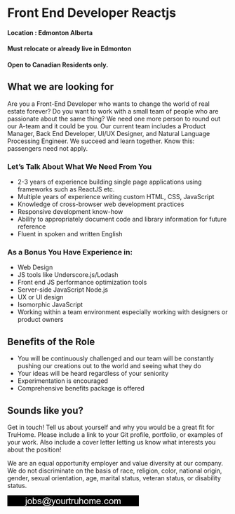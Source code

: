 
# Front End Developer Reactjs
#### Location : Edmonton Alberta

#### Must relocate or already live in Edmonton
#### Open to Canadian Residents only.

## What we are looking for
Are you a Front-End Developer who wants to change the world of real estate forever? Do you want to work with a small team of people who are passionate about the same thing? We need one more person to round out our A-team and it could be you. Our current team includes a Product Manager, Back End Developer, UI/UX Designer, and Natural Language Processing Engineer. We succeed and learn together. Know this: passengers need not apply.

### Let’s Talk About What We Need From You
* 2-3 years of experience building single page applications using frameworks such as ReactJS etc.
* Multiple years of experience writing custom HTML, CSS, JavaScript
* Knowledge of cross-browser web development practices
* Responsive development know-how
* Ability to appropriately document code and library information for future reference
* Fluent in spoken and written English


### As a Bonus You Have Experience in:
* Web Design
* JS tools like Underscore.js/Lodash
* Front end JS performance optimization tools
* Server-side JavaScript Node.js
* UX or UI design
* Isomorphic JavaScript
* Working within a team environment especially working with designers or product owners

## Benefits of the Role
* You will be continuously challenged and our team will be constantly pushing our creations out to the world and seeing what they do
* Your ideas will be heard regardless of your seniority
* Experimentation is encouraged
* Comprehensive benefits package is offered

## Sounds like you?

Get in touch! Tell us about yourself and why you would be a great fit for TruHome. Please include a link to your Git profile, portfolio, or examples of your work. Also include a cover letter letting us know what interests you about the position!

We are an equal opportunity employer and value diversity at our company. We do not discriminate on the basis of race, religion, color, national origin, gender, sexual orientation, age, marital status, veteran status, or disability status.

![TruHome Career](https://github.com/TruHome/Front-End-Developer-Reactjs/blob/master/F23615_20160818_04240.jpg)
